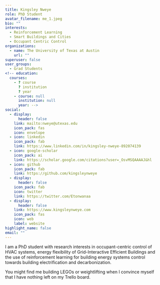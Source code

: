 ```yaml
---
title: Kingsley Nweye
role: PhD Student
avatar_filename: me_1.jpeg
bio: ""
interests:
  - Reinforcement Learning
  - Smart Buildings and Cities
  - Occupant Centric Control
organizations:
  - name: The University of Texas at Austin
    url: ""
superuser: false
user_groups:
  - Grad Students
<!-- education:
  courses:
    - ? course
      ? institution
      ? year
    - course: null
      institution: null
      year: -->
social:
  - display:
      header: false
    link: mailto:nweye@utexas.edu
    icon_pack: fas
    icon: envelope
  - icon: linkedin
    icon_pack: fab
    link: https://www.linkedin.com/in/kingsley-nweye-892074139
  - icon: google-scholar
    icon_pack: ai
    link: https://scholar.google.com/citations?user=_OsvMSQAAAAJ&hl
  - icon: github
    icon_pack: fab
    link: https://github.com/kingsleynweye
  - display:
      header: false
    icon_pack: fab
    icon: twitter
    link: https://twitter.com/Etonwanaa
  - display:
      header: false
    link: https://www.kingsleynweye.com
    icon_pack: fas
    icon: web
    label: website
highlight_name: false
email: ""
---
```

I am a PhD student with research interests in occupant-centric control of HVAC systems, energy flexibility of Grid-Interactive Efficient Buildings and the use of reinforcement learning for building energy systems control towards building electrification and decarbonization.

You might find me building LEGOs or weightlifting when I convince myself that I have nothing left on my Trello board.